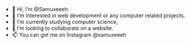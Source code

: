 - 👋 Hi, I’m @Samuxeeeh.
- 👀 I’m interested in web development or any computer related projects.
- 🌱 I’m currently studying computer science,
- 💞️ I’m looking to collaborate on a website.
- 📫 You can get me on Instagram @samuxeeeh

<!---
Samuxeeeh/Samuxeeeh is a ✨ special ✨ repository because its `README.md` (this file) appears on your GitHub profile.
You can click the Preview link to take a look at your changes.
--->

